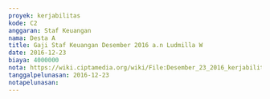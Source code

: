 ```yaml
---
proyek: kerjabilitas
kode: C2
anggaran: Staf Keuangan
nama: Desta A
title: Gaji Staf Keuangan Desember 2016 a.n Ludmilla W
date: 2016-12-23
biaya: 4000000
nota: https://wiki.ciptamedia.org/wiki/File:Desember_23_2016_kerjabilitas_C2_gaji_staf_keuangan_ludmilla423.jpg
tanggalpelunasan: 2016-12-23
notapelunasan:
---
```

